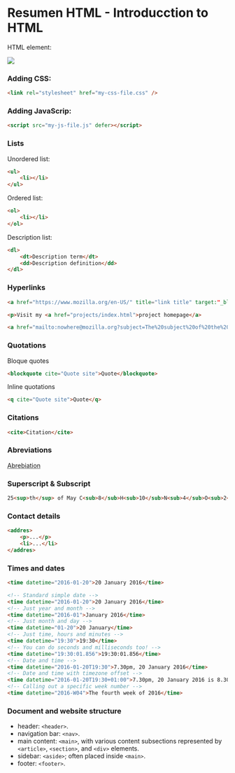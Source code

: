 # Resumen HTML - Introducction to HTML

HTML element:

![](https://developer.mozilla.org/en-US/docs/Learn/HTML/Introduction_to_HTML/Getting_started/grumpy-cat-small.png)

### Adding CSS:

```html
<link rel="stylesheet" href="my-css-file.css" />
```

### Adding JavaScrip:

```html
<script src="my-js-file.js" defer></script>
```

### Lists

Unordered list:

```html
<ul>
    <li></li>
</ul>
```

Ordered list:

```html
<ol>
    <li></li>
</ol>
```

Description list:

```html
<dl>
    <dt>Description term</dt>
    <dd>Description definition</dd>
</dl>
```

### Hyperlinks

```html
<a href="https://www.mozilla.org/en-US/" title="link title" target:"_blank">the Mozilla homepage</a>.

<p>Visit my <a href="projects/index.html">project homepage</a>

<a href="mailto:nowhere@mozilla.org?subject=The%20subject%20of%20the%20email&body=The%20body%20of%20the%20email">
```

### Quotations

Bloque quotes

```html
<blockquote cite="Quote site">Quote</blockquote>
```

Inline quotations

```html
<q cite="Quote site">Quote</q>
```

### Citations

```html
<cite>Citation</cite>
```

### Abreviations

<abbr title="abbreviation title">Abrebiation</abbr>

### Superscript & Subscript

```html
25<sup>th</sup> of May C<sub>8</sub>H<sub>10</sub>N<sub>4</sub>O<sub>2</sub>
```

### Contact details

```html
<addres>
    <p>...</p>
    <li>...</li>
</addres>
```

### Times and dates

```html
<time datetime="2016-01-20">20 January 2016</time>

<!-- Standard simple date -->
<time datetime="2016-01-20">20 January 2016</time>
<!-- Just year and month -->
<time datetime="2016-01">January 2016</time>
<!-- Just month and day -->
<time datetime="01-20">20 January</time>
<!-- Just time, hours and minutes -->
<time datetime="19:30">19:30</time>
<!-- You can do seconds and milliseconds too! -->
<time datetime="19:30:01.856">19:30:01.856</time>
<!-- Date and time -->
<time datetime="2016-01-20T19:30">7.30pm, 20 January 2016</time>
<!-- Date and time with timezone offset -->
<time datetime="2016-01-20T19:30+01:00">7.30pm, 20 January 2016 is 8.30pm in France</time>
<!-- Calling out a specific week number -->
<time datetime="2016-W04">The fourth week of 2016</time>
```

### Document and website structure

-   header: `<header>`.
-   navigation bar: `<nav>`.
-   main content: `<main>`, with various content subsections represented by `<article>`, `<section>`, and `<div>` elements.
-   sidebar: `<aside>`; often placed inside `<main>`.
-   footer: `<footer>`.
